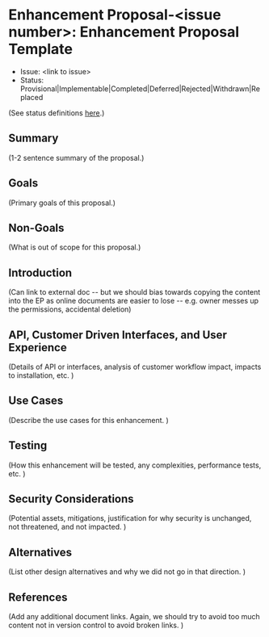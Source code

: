 
# Enhancement Proposal-\<issue number\>: Enhancement Proposal Template

* Issue: \<link to issue\>
* Status: Provisional|Implementable|Completed|Deferred|Rejected|Withdrawn|Replaced

(See status definitions [here](README.md#status).)

## Summary

(1-2 sentence summary of the proposal.)

## Goals

(Primary goals of this proposal.)

## Non-Goals

(What is out of scope for this proposal.)

## Introduction

(Can link to external doc -- but we should bias towards copying the content into the EP as online documents are easier
to lose -- e.g. owner messes up the permissions, accidental deletion)

## API, Customer Driven Interfaces, and User Experience

(Details of API or interfaces, analysis of customer workflow impact, impacts to installation, etc. )

## Use Cases

(Describe the use cases for this enhancement. )

## Testing

(How this enhancement will be tested, any complexities, performance tests, etc. )

## Security Considerations

(Potential assets, mitigations, justification for why security is unchanged, not threatened, and not impacted. )

## Alternatives

(List other design alternatives and why we did not go in that direction. )

## References

(Add any additional document links. Again, we should try to avoid too much content not in version control to avoid
broken links. )
